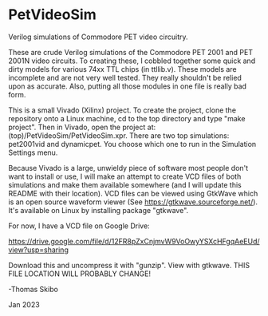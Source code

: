 # PetVideoSim
Verilog simulations of Commodore PET video circuitry.

These are crude Verilog simulations of the Commodore PET 2001 and PET 2001N video circuits.
To creating these, I cobbled together some quick and dirty models for various 74xx TTL chips (in ttllib.v).
These models are incomplete and are not very well tested.  They really shouldn't be relied upon
as accurate.  Also, putting all those modules in one file is really bad form.

This is a small Vivado (Xilinx) project.  To create the project, clone the repository onto a Linux
machine, cd to the top directory and type "make project".  Then in Vivado, open the project at:
(top)/PetVideoSim/PetVideoSim.xpr.  There are two top simulations:  pet2001vid and dynamicpet.
You choose which one to run in the Simulation Settings menu.

Because Vivado is a large, unwieldy piece of software most people don't want to install or use, I will make an
attempt to create VCD files of both simulations and make them available somewhere (and I will update
this README with their location).
VCD files can be viewed using GtkWave which is an open source waveform viewer (See https://gtkwave.sourceforge.net/).
It's available on Linux by installing package "gtkwave".

For now, I have a VCD file on Google Drive:

https://drive.google.com/file/d/12FR8pZxCnjmvW9VoOwyYSXcHFgqAeEUd/view?usp=sharing

Download this and uncompress it with "gunzip".  View with gtkwave.  THIS FILE LOCATION WILL PROBABLY CHANGE!

-Thomas Skibo

Jan 2023
